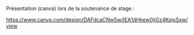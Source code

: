 Présentation (canva) lors de la soutenance de stage : 

https://www.canva.com/design/DAFdcaCNw5w/IEA1dHkew0jiGz4KqisSxw/view
